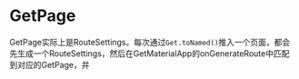 # GetPage
GetPage实际上是RouteSettings。每次通过`Get.toNamed()`推入一个页面，都会先生成一个RouteSettings，然后在GetMaterialApp的onGenerateRoute中匹配到对应的GetPage，并